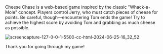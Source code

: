 Cheese Chase is a web-based game inspired by the classic "Whack-a-Mole" concept. Players control Jerry, who must catch pieces of cheese for points. Be careful, though—encountering Tom ends the game! 
Try to achieve the highest score by avoiding Tom and grabbing as much cheese as possible.

![screencapture-127-0-0-1-5500-cc-html-2024-06-25-16_32_52](https://github.com/gnanachandrik/Cheese-chase/assets/154501301/9cf6a1b2-fc2f-4558-ae36-f3b09a88d2ba)

Thank you for going through my game!
